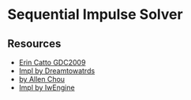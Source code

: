 
# Sequential Impulse Solver






## Resources

- [Erin Catto GDC2009](https://box2d.org/files/ErinCatto_ModelingAndSolvingConstraints_GDC2009.pdf)
- [Impl by Dreamtowatrds](https://github.com/Dreamtowards/Outskirts/blob/master/src/outskirts/physics/dynamics/constraint/constraintsolver/SequentialImpulseConstraintSolver.java)
- [by Allen Chou](https://allenchou.net/2013/12/game-physics-constraints-sequential-impulse/)
- [Impl by IwEngine](https://github.com/IainWinter/IwEngine/blob/6f94a946a90db989412ff29320a0baeca7a5f8cb/IwEngine/src/physics/Dynamics/ImpulseSolver.cpp#L26)
